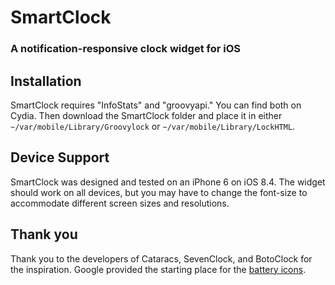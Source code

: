 # SmartClock

### A notification-responsive clock widget for iOS

## Installation

SmartClock requires "InfoStats" and "groovyapi." You can find both on Cydia. Then download the SmartClock folder and place it in either `~/var/mobile/Library/Groovylock` or `~/var/mobile/Library/LockHTML`.

## Device Support

SmartClock was designed and tested on an iPhone 6 on iOS 8.4. The widget should work on all devices, but you may have to change the font-size to accommodate different screen sizes and resolutions.

## Thank you

Thank you to the developers of Cataracs, SevenClock, and BotoClock for the inspiration. Google provided the starting place for the [battery icons](https://github.com/google/material-design-icons/).